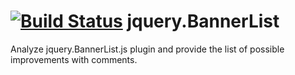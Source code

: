 [![Build Status](https://travis-ci.org/ivanStraltsou/code-wars.svg?branch=master)](https://travis-ci.org/ivanStraltsou/code-wars)
jquery.BannerList
================

Analyze jquery.BannerList.js plugin and provide the list of possible improvements with comments.
